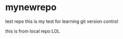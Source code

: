 # mynewrepo
test repo
this is my test for learning git version control


this is from local repo LOL
